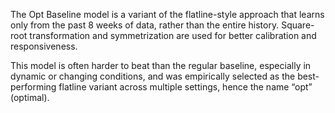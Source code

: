 The Opt Baseline model is a variant of the flatline-style approach that learns only from the past 8 weeks of data, rather than the entire history. Square-root transformation and symmetrization are used for better calibration and responsiveness.

This model is often harder to beat than the regular baseline, especially in dynamic or changing conditions, and was empirically selected as the best-performing flatline variant across multiple settings, hence the name “opt” (optimal).